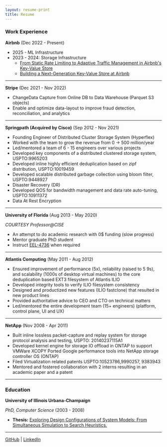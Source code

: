 ```yaml
---
layout: resume-print
title: Resume
---
```


### Work Experience

**Airbnb** (Dec 2022 - Present)

* 2025 - ML Infrastructure
* 2023 - 2024: Storage Infrastructure
    * [From Static Rate Limiting to Adaptive Traffic Management in Airbnb's Key-Value Store](https://medium.com/airbnb-engineering/from-static-rate-limiting-to-adaptive-traffic-management-in-airbnbs-key-value-store-29362764e5c2)
    * [Building a Next-Generation Key-Value Store at Airbnb](https://medium.com/airbnb-engineering/building-a-next-generation-key-value-store-at-airbnb-0de8465ba354)

---

**Stripe** (Dec 2021 - Nov 2022)

* ChangeData Capture from Online DB to Data Warehouse (Parquet S3 objects)
* Enable and optimize data-layout to improve fraud detection, reconciliation, and analytics

---

**Springpath (Acquired by Cisco)** (Sep 2012 - Nov 2021)

* Founding Engineer of Distributed Cluster Storage System (Hyperflex)
* Worked with the team to grow the revenue from 0 → 500 million/year
* Led/mentored a team of 6 - 15 engineers over various projects
* Developed key components of a distributed clustered storage system, USPTO:9965203
* Developed inline highly efficient deduplication based on zipf distribution, USPTO:10019459
* Developed scalable distributed garbage collection using bloom filter, USPTO:9448927
* Disaster Recovery (DR)
* Developed QOS for bandwidth management and data rate auto-tuning, USPTO:10911372
* Data At Rest Encryption

---

**University of Florida** (Aug 2013 - May 2020)

*COURTESY Professor@CISE*

* An attempt to do academic research with 0$ funding (slow progress)
* Mentor graduate PhD student
* Instruct [EEL-4736](https://www.ece.ufl.edu/wp-content/uploads/syllabi/Fall2021/EEL4736_Princ_Comp_Sys_Desi_Figueiredo_Fall_2021.pdf) when required

---

**Atlantis Computing** (May 2011 - Aug 2012)

* Ensured improvement of performance (5x), reliability (raised to 5 9s), and scalability (1000s of desktop virtual machines) to the core deduplication based EXT3 filesystem of Atlantis ILIO
* Developed integrity tools to verify ILIO filesystem consistency
* Designed and productized new features (ILIO fastclone) that resulted in new product lines
* Provided authoritative advice to CEO and CTO on technical matters
* Led/mentored the entire development team (15+ engineers) (platform, control plane, UI and UX)

---

**NetApp** (Nov 2008 - Apr 2011)

* Built inline lossless packet-capture and replay system for storage protocol analysis and testing, USPTO: 20140237115A1
* Developed kernel engine for storage IO offload in ONTAP to support VMWare XCOPY Ported Google performance tools into NetApp storage controller OS (ONTAP)
* Filed Virtualization related patents USPTO:10523786,9990257, 9383943
* Mentored and fostered collaboration with 2 interns resulting in an academic paper and a patent

---

### Education

**University of Illinois Urbana-Champaign**

*PhD, Computer Science* (2003 - 2008)

*   **Thesis:** [Exploring Design Configurations of System Models: From Simultaneous Simulation to Search Heuristics.](https://www.perform.illinois.edu/Papers/USAN_papers/08GAO02.pdf)

---

[GitHub](https://github.com/gaonkar) | [LinkedIn](https://www.linkedin.com/in/shravangaonkar/)